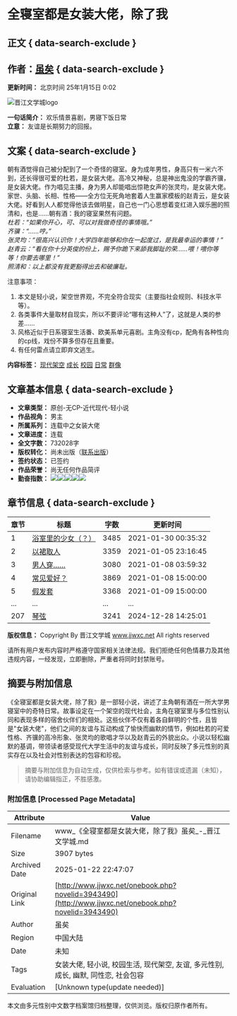 # 全寝室都是女装大佬，除了我

## 正文 { data-search-exclude }


## 作者：[虽矣](http://www.jjwxc.net/oneauthor.php?authorid=1603563) { data-search-exclude }

**更新时间：** 北京时间 25年1月15日 0:02

![晋江文学城logo](https://static.jjwxc.net/images/channel_2010/logo.gif)

**一句话简介：** 欢乐情景喜剧，男寝下饭日常  
**立意：** 友谊是长期努力的回报。

## 文案 { data-search-exclude }

朝有酒觉得自己被分配到了一个奇怪的寝室。身为成年男性，身高只有一米六不到，还长得很可爱的杜若，是女装大佬。高冷又神秘，总是神出鬼没的学霸齐骥，是女装大佬。作为唱见主播，身为男人却能唱出惊艳女声的张灵均，是女装大佬。家世、头脑、长相、性格——全方位无死角地套着人生赢家模板的赵青云，是女装大佬。好看到人人都觉得他该去做明星，自己也一门心思想着变红进入娱乐圈的照清和，也是……朝有酒：我的寝室果然有问题。  
*杜若：“如果你开心，可、可以对我做奇怪的事情哦。”*  
*齐骥：“……哼。”*  
*张灵均：“很高兴认识你！大学四年能够和你在一起度过，是我最幸运的事情！”*  
*赵青云：“看在你十分英俊的份上，赐予你跪下来舔我脚趾的荣……喂！喂你等等！你要去哪里！”*  
*照清和：以上都没有我更豁得出去和破廉耻。*

注意事项：
1. 本文是轻小说，架空世界观，不完全符合现实（主要指社会规则、科技水平等）。
2. 各类事件大量取材自现实，所以不要评论“哪有这种人”了，这就是人类的参差……
3. 风格近似于日系寝室生活番、欧美系单元喜剧。主角没有cp，配角有各种性向的cp线，戏份不算多但存在且重要。
4. 有任何雷点请立即弃文逃生。

**内容标签：** [现代架空](https://www.jjwxc.net/bookbase.php?bq=126) [成长](https://www.jjwxc.net/bookbase.php?bq=183) [校园](https://www.jjwxc.net/bookbase.php?bq=185) [日常](https://www.jjwxc.net/bookbase.php?bq=268) [群像](https://www.jjwxc.net/bookbase.php?bq=356)

## 文章基本信息 { data-search-exclude }

- **文章类型：** 原创-无CP-近代现代-轻小说
- **作品视角：** 男主
- **所属系列：** 连载中之女装大佬
- **文章进度：** 连载
- **全文字数：** 732028字
- **版权转化：** 尚未出版（[联系出版](https://www.jjwxc.net/aboutus/#fragment-29)）
- **签约状态：** 已签约
- **作品荣誉：** 尚无任何作品简评
- **勤奋指数：** ![](https://static.jjwxc.net/images/flowerofauthor.png)![](https://static.jjwxc.net/images/flowergrey.png)![](https://static.jjwxc.net/images/flowergrey.png)![](https://static.jjwxc.net/images/flowergrey.png)![](https://static.jjwxc.net/images/flowergrey.png)

## 章节信息 { data-search-exclude }

| 章节 | 标题 | 字数 | 更新时间 |
| ---- | ---- | ---- | ---- |
| 1 | [浴室里的少女（？）](http://www.jjwxc.net/onebook.php?novelid=3943490&chapterid=1) | 3485 | 2021-01-30 00:35:32 |
| 2 | [以裙取人](http://www.jjwxc.net/onebook.php?novelid=3943490&chapterid=2) | 3359 | 2021-01-05 23:16:45 |
| 3 | [男人穿……](http://www.jjwxc.net/onebook.php?novelid=3943490&chapterid=3) | 3080 | 2021-01-08 03:59:32 |
| 4 | [常见爱好？](http://www.jjwxc.net/onebook.php?novelid=3943490&chapterid=4) | 3869 | 2021-01-08 15:00:00 |
| 5 | [假发套](http://www.jjwxc.net/onebook.php?novelid=3943490&chapterid=5) | 3368 | 2021-01-09 15:00:00 |
| ... | ... | ... | ... |
| 207 | [琴弦](http://www.jjwxc.net/onebook.php?novelid=3943490&chapterid=207) | 3241 | 2024-12-28 14:25:01 |

**版权信息：** Copyright By 晋江文学城 www.jjwxc.net All rights reserved

请所有用户发布内容时严格遵守国家相关法律法规。我们拒绝任何色情暴力及其他违规内容，一经发现，立即删除，严重者将同时封禁账号。
<!-- tcd_original_link http://www.jjwxc.net/onebook.php?novelid=3943490 -->


## 摘要与附加信息

<!-- tcd_abstract -->
《全寝室都是女装大佬，除了我》是一部轻小说，讲述了主角朝有酒在一所大学男寝室中的奇特日常。故事设定在一个架空的现代社会，主角在寝室里与多位性别认同和表现多样的宿舍伙伴们的相处。这些伙伴不仅有着各自鲜明的个性，且皆是"女装大佬"，他们之间的友谊与互动构成了愉快而幽默的情节，例如杜若的可爱性格、齐骥的高冷形象、张灵均的歌唱才华以及赵青云的外貌出众。小说以轻松幽默的基调，带领读者感受现代大学生活中的友谊与成长，同时反映了多元性别的真实存在以及社会对性别表达的包容和珍视。
<!-- tcd_abstract_end -->

> 摘要与附加信息为自动生成，仅供检索与参考。如有错误或遗漏（未知），请协助编辑指正，不胜感激。

### 附加信息 [Processed Page Metadata]

| Attribute       | Value                                  |
|-----------------|----------------------------------------|
| Filename        | www_《全寝室都是女装大佬，除了我》虽矣_-_晋江文学城.md                             |
| Size            | 3907 bytes                           |
| Archived Date   | 2025-01-22 22:47:07                             |
| Original Link   | [http://www.jjwxc.net/onebook.php?novelid=3943490](http://www.jjwxc.net/onebook.php?novelid=3943490)                       |
| Author          | 虽矣                               |
| Region          | 中国大陆                               |
| Date            | 未知                                 |
| Tags            | 女装大佬, 轻小说, 校园生活, 现代架空, 友谊, 多元性别, 成长, 幽默, 同性恋, 社会包容                                 |
| Evaluation            | [Unknown type(update needed)]                                 |
<!-- tcd_table_end -->

本文由多元性别中文数字档案馆归档整理，仅供浏览。版权归原作者所有。
